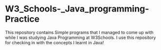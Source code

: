# W3_Schools-_Java_programming-Practice

This repository contains Simple programs that I managed to come up with while I was studying Java Programming at W3Schools.
I use this repository for checking in with the concepts I learnt in Java!
